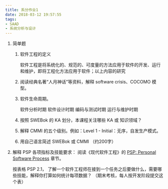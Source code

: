 ```yaml
---
title: 系分作业1
date: 2018-03-12 19:57:55
tags:
- SAAD
- 系统分析与设计
---
```

1. 简单题

    1. 软件工程的定义

        软件工程是将系统化的、规范的、可度量的方法应用于软件的开发、运行和维护，即将工程化方法应用于软件；以上内容的研究

    1. 阅读经典名著“人月神话”等资料，解释 software crisis、COCOMO 模型。

    1. 软件生命周期。

        软件分析时期
        软件设计时期
        编码与测试时期
        运行与维护时期
    1. 按照 SWEBok 的 KA 划分，本课程关注哪些 KA 或 知识领域？
    1. 解释 CMMI 的五个级别。例如：Level 1 - Initial：无序，自发生产模式。
    1. 用自己语言简述 SWEBok 或 CMMI （约200字）
1. 解释 PSP 各项指标及技能要求：
    阅读《现代软件工程》的 [PSP: Personal Software Process](http://www.cnblogs.com/xinz/archive/2011/11/27/2265425.html) 章节。

    按表格 PSP 2.1， 了解一个软件工程师在接到一个任务之后要做什么，需要哪些技能，解释你打算如何统计每项数据？ （期末考核，每人按开发阶段提交这个表）
